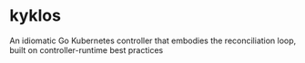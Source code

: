 # kyklos
An idiomatic Go Kubernetes controller that embodies the reconciliation loop, built on controller-runtime best practices
